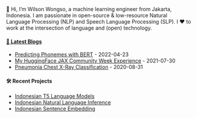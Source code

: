 👋 Hi, I’m Wilson Wongso, a machine learning engineer from Jakarta, Indonesia. I am passionate in open-source & low-resource Natural Language Processing (NLP) and Speech Language Processing (SLP). I ❤️ to work at the intersection of language and (open) technology.

#### [📝 Latest Blogs](https://wilsonwongso.dev/blog/)

* <a href='https://wilsonwongso.dev/posts/2022/04/predicting-phonemes-with-bert/' target='_blank'>Predicting Phonemes with BERT</a> - 2022-04-23
* <a href='https://wilsonwongso.dev/posts/2021/07/hf-jax-week/' target='_blank'>My HuggingFace JAX Community Week Experience</a> - 2021-07-30
* <a href='https://wilsonwongso.dev/posts/2020/08/pneumonia-chest-xray-classification/' target='_blank'>Pneumonia Chest X-Ray Classification</a> - 2020-08-31

#### 🛠️ Recent Projects

* <a href='https://github.com/LazarusNLP/IndoT5/' target='_blank'>Indonesian T5 Language Models</a>
* <a href='https://huggingface.co/collections/LazarusNLP/indonesian-natural-language-inference-65b9d95539ac63290a418d67' target='_blank'>Indonesian Natural Language Inference</a>
* <a href='https://github.com/lazarusnlp/indonesian-sentence-embeddings/' target='_blank'>Indonesian Sentence Embedding</a>
